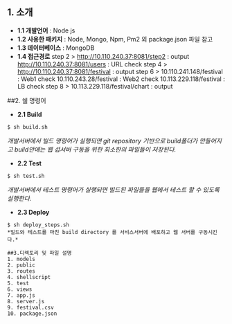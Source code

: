 ## 1. 소개
* **1.1 개발언어** : Node js
* **1.2 사용한 패키지** : Node, Mongo, Npm, Pm2 외 package.json 파일 참고
* **1.3 데이터베이스** : MongoDB
* **1.4 접근경로**
        step 2 >
        http://10.110.240.37:8081/step2 : output
        http://10.110.240.37:8081/users     : URL check
        step 4 >
        http://10.110.240.37:8081/festival  : output
        step 6 >
        10.110.241.148/festival : Web1 check
        10.110.243.28/festival  : Web2 check
        10.113.229.118/festival : LB check
        step 8 >
        10.113.229.118/festival/chart   : output

##2. 쉘 명령어
* **2.1 Build**
```
$ sh build.sh
```
*개발서버에서 빌드 명령어가 실행되면 git repository 기반으로 build폴더가 만들어지고 build안에는 웹 섭서버 구동을 위한 최소한의 파일들이 저장된다.*
								 
* **2.2 Test**
```
$ sh test.sh
```
*개발서버에서 테스트 명령어가 실행되면 빌드된 파일들을 웹에서 테스트 할 수 있도록 실행한다.*
					    
* **2.3 Deploy** 
```
$ sh deploy_steps.sh
*빌드와 테스트를 마친 build directory 를 서비스서버에 배포하고 웹 서버를 구동시킨다.*

##3.디렉토리 및 파일 설명
1. models
2. public
3. routes
4. shellscript
5. test
6. views
7. app.js
8. server.js
9. festival.csv
10. package.json
